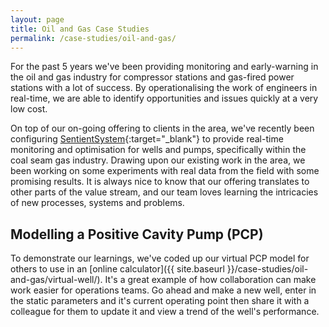 ```yaml
---
layout: page
title: Oil and Gas Case Studies
permalink: /case-studies/oil-and-gas/
---
```


For the past 5 years we've been providing monitoring and early-warning in the oil and gas industry for compressor stations and gas-fired power stations with a lot of success. By operationalising the work of engineers in real-time, we are able to identify opportunities and issues quickly at a very low cost.

On top of our on-going offering to clients in the area, we've recently been configuring [SentientSystem](http://sentientsystem.com){:target="_blank"} to provide real-time monitoring and optimisation for wells and pumps, specifically within the coal seam gas industry. Drawing upon our existing work in the area, we been working on some experiments with real data from the field with some promising results. It is always nice to know that our offering translates to other parts of the value stream, and our team loves learning the intricacies of new processes, systems and problems.

## Modelling a Positive Cavity Pump (PCP)

To demonstrate our learnings, we've coded up our virtual PCP model for others to use in an [online calculator]({{ site.baseurl }}/case-studies/oil-and-gas/virtual-well/). It's a great example of how collaboration can make work easier for operations teams. Go ahead and make a new well, enter in the static parameters and it's current operating point then share it with a colleague for them to update it and view a trend of the well's performance.

